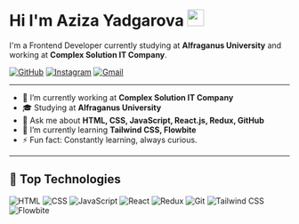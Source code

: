 # Hi I'm Aziza Yadgarova <img src="https://media.giphy.com/media/hvRJCLFzcasrR4ia7z/giphy.gif" width="30px"/>

I'm a Frontend Developer currently studying at **Alfraganus University** and working at **Complex Solution IT Company**.

[![GitHub](https://img.shields.io/badge/GitHub-000000?style=for-the-badge&logo=github&logoColor=white)](https://github.com/Azizayadgarova)
[![Instagram](https://img.shields.io/badge/@Azizayadgarova-E4405F?style=for-the-badge&logo=instagram&logoColor=white)](https://instagram.com/Azizayadgarova)
[![Gmail](https://img.shields.io/badge/azizayadgarova@gmail.com-D14836?style=for-the-badge&logo=gmail&logoColor=white)](mailto:azizayadgarova@gmail.com)

---

- 🔭 I’m currently working at **Complex Solution IT Company**
- 🎓 Studying at **Alfraganus University**
- 💬 Ask me about **HTML, CSS, JavaScript, React.js, Redux, GitHub**
- 🌱 I’m currently learning **Tailwind CSS, Flowbite**
- ⚡ Fun fact: Constantly learning, always curious.

---

## 🚀 Top Technologies

![HTML](https://img.shields.io/badge/HTML-E34F26?style=for-the-badge&logo=html5&logoColor=white)
![CSS](https://img.shields.io/badge/CSS-1572B6?style=for-the-badge&logo=css3&logoColor=white)
![JavaScript](https://img.shields.io/badge/JavaScript-F7DF1E?style=for-the-badge&logo=javascript&logoColor=black)
![React](https://img.shields.io/badge/React-20232A?style=for-the-badge&logo=react&logoColor=61DAFB)
![Redux](https://img.shields.io/badge/Redux-593D88?style=for-the-badge&logo=redux&logoColor=white)
![Git](https://img.shields.io/badge/Git-F05032?style=for-the-badge&logo=git&logoColor=white)
![Tailwind CSS](https://img.shields.io/badge/Tailwind_CSS-06B6D4?style=for-the-badge&logo=tailwind-css&logoColor=white)
![Flowbite](https://img.shields.io/badge/Flowbite-4F46E5?style=for-the-badge&logo=flowbite&logoColor=white)

